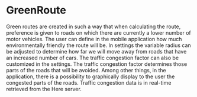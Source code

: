 # GreenRoute
Green routes are created in such a way that when calculating the route, preference is given to roads on which there are currently a lower number of motor vehicles.
The user can define in the mobile application how much environmentally friendly the route will be. In settings the variable radius can be adjusted to determine how far we will move away from roads that have an increased number of cars. The traffic congestion factor can also be customized in the settings. The traffic congestion factor determines those parts of the roads that will be avoided. Among other things, in the application, there is a possibility to graphically display to the user the congested parts of the roads. Traffic congestion data is in real-time retrieved from the Here server.

